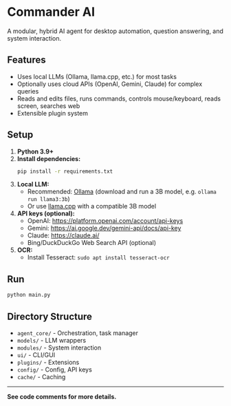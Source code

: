 # Commander AI

A modular, hybrid AI agent for desktop automation, question answering, and system interaction.

## Features
- Uses local LLMs (Ollama, llama.cpp, etc.) for most tasks
- Optionally uses cloud APIs (OpenAI, Gemini, Claude) for complex queries
- Reads and edits files, runs commands, controls mouse/keyboard, reads screen, searches web
- Extensible plugin system

## Setup
1. **Python 3.9+**
2. **Install dependencies:**
   ```bash
   pip install -r requirements.txt
   ```
3. **Local LLM:**
   - Recommended: [Ollama](https://ollama.com/) (download and run a 3B model, e.g. `ollama run llama3:3b`)
   - Or use [llama.cpp](https://github.com/ggerganov/llama.cpp) with a compatible 3B model
4. **API keys (optional):**
   - OpenAI: https://platform.openai.com/account/api-keys
   - Gemini: https://ai.google.dev/gemini-api/docs/api-key
   - Claude: https://claude.ai/
   - Bing/DuckDuckGo Web Search API (optional)
5. **OCR:**
   - Install Tesseract: `sudo apt install tesseract-ocr`

## Run
```bash
python main.py
```

## Directory Structure
- `agent_core/` - Orchestration, task manager
- `models/` - LLM wrappers
- `modules/` - System interaction
- `ui/` - CLI/GUI
- `plugins/` - Extensions
- `config/` - Config, API keys
- `cache/` - Caching

---

**See code comments for more details.**
